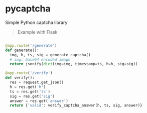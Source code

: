 # pycaptcha
Simple Python captcha library


> Example with Flask

```python

@app.route('/generate')
def generate():
  img, h, ts, sig = generate_captcha()
  # img: base64 encoded image
  return jsonify(dict(img=img, timestamp=ts, h=h, sig=sig))

@app.route('/verify')
def verify():
  res = request.get_json()
  h = res.get('h')
  ts = res.get('ts')
  sig = res.get('sig')
  answer = res.get('answer')
  return {'valid': verify_captcha_answer(h, ts, sig, answer)}

```
